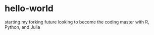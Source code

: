 # hello-world
starting my forking future
looking to become the coding master with R, Python, and Julia
